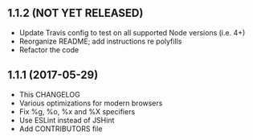 ## 1.1.2 (NOT YET RELEASED)

* Update Travis config to test on all supported Node versions (i.e. 4+)
* Reorganize README; add instructions re polyfills
* Refactor the code

## 1.1.1 (2017-05-29)

* This CHANGELOG
* Various optimizations for modern browsers
* Fix %g, %o, %x and %X specifiers
* Use ESLint instead of JSHint
* Add CONTRIBUTORS file
